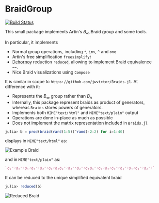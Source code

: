 # BraidGroup

[![Build Status](https://github.com/abraunst/BraidGroup.jl/actions/workflows/CI.yml/badge.svg?branch=main)](https://github.com/abraunst/BraidGroup.jl/actions/workflows/CI.yml?query=branch%3Amain)

This small package implements Artin's $B_\infty$ Braid group and some tools.

In particular, it implements 

* Normal group operations, including `*`, `inv`, `^` and `one`
* Artin's free simplification `freesimplify!`
* [Dehornoy](https://www.lmno.cnrs.fr/archives/dehornoy/Papers/Dfo.pdf) reduction `reduced`, allowing to implement Braid equivalence `==`.
* Nice Braid visualizations using `Compose`

It is similar in scope to `https://github.com/jwvictor/Braids.jl`. At difference with it:

* Represents the $B_\infty$ group rather than $B_n$
* Internally, this package represent braids as product of generators, whereas `Braids` stores powers of generators.
* Implements both `MIME"text/html"` and `MIME"text/plain"` output
* Operations are done in-place as much as possible
* Does not implement the matrix representation included in `Braids.jl`



```julia
julia> b = prod(braid(rand(1:5))^rand(-2:2) for i=1:40)
```

displays in `MIME"text/html"` as:

![Example Braid](braid.png)

and in `MIME"text/plain"` as:

```julia
`σ₂⁻²σ₅⁻²σ₄²σ₅⁻¹σ₂⁻²σ₁⁵σ₄σ₂⁻²σ₃⁻⁴σ₂⁻²σ₅σ₁⁻¹σ₃²σ₄²σ₃⁻⁵σ₁⁻²σ₄²σ₁⁻²σ₂⁻²`
```

It can be reduced to the unique simplified equivalent braid

```julia
julia> reduced(b)
```

![Reduced Braid](reducedbraid.png)




